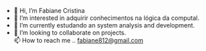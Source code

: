 - 👋 Hi, I’m  Fabiane Cristina
- 👀 I’m interested in  adquirir conhecimentos  na lógica da computal.
- 🌱 I’m currently  estudando an system analysis and development. 
- 💞️ I’m looking to collaborate  on projects.   
   📫 How to reach me ..
fabiane812@gmail.com
<!---
Faby812/Faby812 is a ✨ special ✨ repository because its `README.md` (this file) appears on your GitHub profile.
You can click the Preview link to take a look at your changes.
--->
